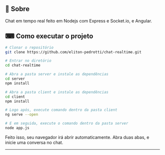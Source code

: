 ## 📖 Sobre 

Chat em tempo real feito em Nodejs com Express e Socket.io, e Angular.


 ## ⌨ Como executar o projeto

```bash
# Clonar o repositório
git clone https://github.com/eliton-pedrotti/chat-realtime.git

# Entrar no diretório
cd chat-realtime

# Abra a pasta server e instale as dependências
cd server
npm install

# Abra a pasta client e instale as dependências
cd client
npm install

# Logo após, execute comando dentro da pasta client
ng serve --open

# E em seguida, execute o comando dentro da pasta server
node app.js
```

Feito isso, seu navegador irá abrir automaticamente.
Abra duas abas, e inicie uma conversa no chat.

---
